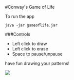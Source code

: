 #Conway's Game of Life

To run the app
```console
java -jar gameoflife.jar
```

###Controls
* Left click to draw
* Left click to erase
* Space to pause/unpause

have fun drawing your patterns!

![](https://media.giphy.com/media/iddHdLyxxE2XnL8GTM/giphy.gif)